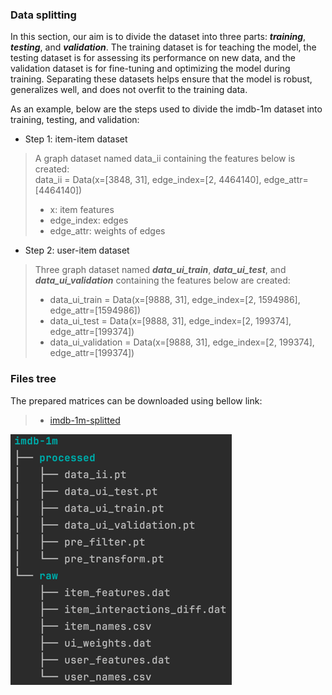 ### Data splitting

In this section, our aim is to divide the dataset into three parts: **_training_**, **_testing_**, and **_validation_**.
The training dataset is for teaching the model, the testing dataset is for assessing its performance on new data,
and the validation dataset is for fine-tuning and optimizing the model during training.
Separating these datasets helps ensure that the model is robust, generalizes well, and does not overfit to the training data.<br/>

As an example, below are the steps used to divide the imdb-1m dataset into training, testing, and validation:

- Step 1: item-item dataset
> A graph dataset named data_ii containing the features below is created:<br/>
> data_ii = Data(x=[3848, 31], edge_index=[2, 4464140], edge_attr=[4464140])
> - x: item features
> - edge_index: edges
> - edge_attr: weights of edges

- Step 2: user-item dataset
> Three graph dataset named **_data_ui_train_**, **_data_ui_test_**, and **_data_ui_validation_** containing the features below are created:
> - data_ui_train = Data(x=[9888, 31], edge_index=[2, 1594986], edge_attr=[1594986])<br/>
> - data_ui_test = Data(x=[9888, 31], edge_index=[2, 199374], edge_attr=[199374])<br/>
> - data_ui_validation = Data(x=[9888, 31], edge_index=[2, 199374], edge_attr=[199374])<br/>

### Files tree<br/>
The prepared matrices can be downloaded using bellow link:

> - [imdb-1m-splitted](https://drive.google.com/file/d/1MN11SFOPDh3CSC3ERDGvEzZUF4C07HrX/view?usp=sharing)

![tree](images/tree-imdb-1m-splitted.png)